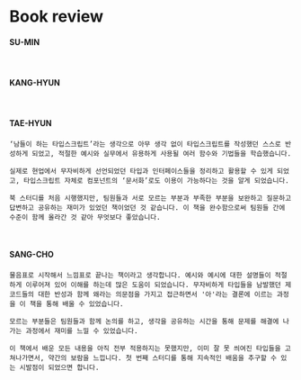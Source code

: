 # Book review

#### SU-MIN

<br/>

#### KANG-HYUN

<br/>

#### TAE-HYUN
    ‘남들이 하는 타입스크립트’라는 생각으로 아무 생각 없이 타입스크립트를 작성했던 스스로 반성하게 되었고, 적절한 예시와 실무에서 유용하게 사용될 여러 함수와 기법들을 학습했습니다.

    실제로 현업에서 무자비하게 선언되었던 타입과 인터페이스들을 정리하고 활용할 수 있게 되었고, 타입스크립트 자체로 컴포넌트의 ‘문서화’로도 이용이 가능하다는 것을 알게 되었습니다.

    북 스터디를 처음 시행했지만, 팀원들과 서로 모르는 부분과 부족한 부분을 보완하고 질문하고 답변하고 공유하는 재미가 있었던 책이었던 것 같습니다. 이 책을 완수함으로써 팀원들 간에 수준이 함께 올라간 것 같아 무엇보다 좋았습니다.

<br/>

#### SANG-CHO
    물음표로 시작해서 느낌표로 끝나는 책이라고 생각합니다. 예시와 예시에 대한 설명들이 적절하게 이루어져 있어 이해를 하는데 많은 도움이 되었습니다. 무자비하게 타입들을 남발했던 제 코드들의 대한 반성과 함께 왜라는 의문점을 가지고 접근하면서 '아'라는 결론에 이르는 과정을 이 책을 통해 배울 수 있었습니다.

    모르는 부분들은 팀원들과 함께 논의를 하고, 생각을 공유하는 시간을 통해 문제를 해결에 나가는 과정에서 재미를 느낄 수 있었습니다.

    이 책에서 배운 모든 내용을 아직 전부 적용하지는 못했지만, 이미 잘 못 씌여진 타입들을 고쳐나가면서, 약간의 보람을 느낍니다. 첫 번째 스터디를 통해 지속적인 배움을 추구할 수 있는 시발점이 되었으면 합니다.
